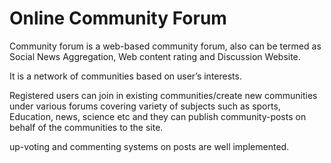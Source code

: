 <h1> Online Community Forum </h1>
<p> Community forum is a web-based community forum, also can be termed as Social News Aggregation, Web content rating and Discussion Website.</p>
<p> It is a network of communities based on user’s interests. </p>
<p>  Registered users can join in existing communities/create new communities under various forums covering variety of subjects such as sports, Education, news, science etc and they can publish community-posts on behalf of the communities to the site.</p>
<p> up-voting and commenting systems on posts are well implemented. </p>
